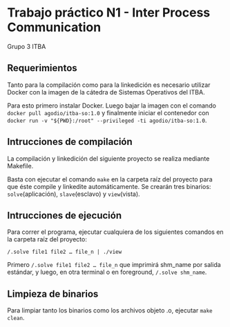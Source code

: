 # Trabajo práctico N1 - Inter Process Communication

Grupo 3
ITBA

## Requerimientos

Tanto para la compilación como para la linkedición es necesario utilizar Docker con la imagen de la cátedra de Sistemas Operativos del ITBA.

Para esto primero instalar Docker. Luego bajar la imagen con el comando `docker pull agodio/itba-so:1.0` y finalmente iniciar el contenedor con `docker run -v "${PWD}:/root" --privileged -ti agodio/itba-so:1.0`.

## Intrucciones de compilación

La compilación y linkedición del siguiente proyecto se realiza mediante Makefile.

Basta con ejecutar el comando `make` en la carpeta raíz del proyecto para que éste compile y linkedite automáticamente.
Se crearán tres binarios: `solve`(aplicación), `slave`(esclavo) y `view`(vista).

## Intrucciones de ejecución

Para correr el programa, ejecutar cualquiera de los siguientes comandos en la carpeta raíz del proyecto:

`/.solve file1 file2 … file_n | ./view`

Primero `/.solve file1 file2 … file_n` que imprimirá shm_name por salida estándar, y luego, en otra terminal o en foreground, `/.solve shm_name`.

## Limpieza de binarios

Para limpiar tanto los binarios como los archivos objeto .o, ejecutar `make clean`.
